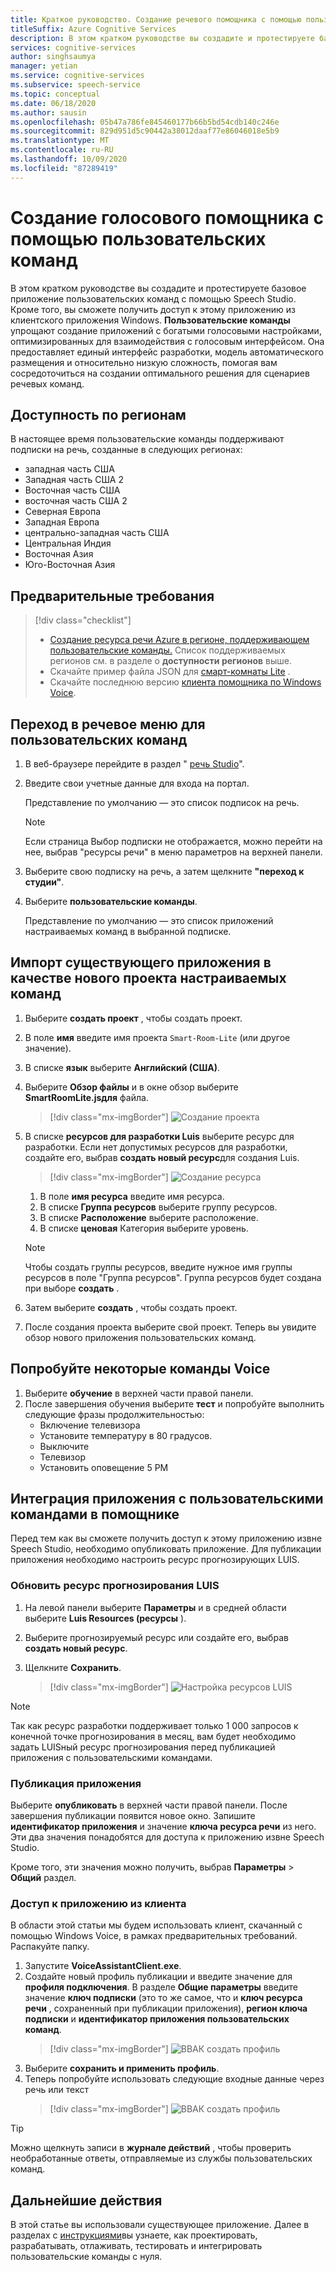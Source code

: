 ```yaml
---
title: Краткое руководство. Создание речевого помощника с помощью пользовательских команд
titleSuffix: Azure Cognitive Services
description: В этом кратком руководстве вы создадите и протестируете базовое приложение пользовательских команд с помощью Speech Studio.
services: cognitive-services
author: singhsaumya
manager: yetian
ms.service: cognitive-services
ms.subservice: speech-service
ms.topic: conceptual
ms.date: 06/18/2020
ms.author: sausin
ms.openlocfilehash: 05b47a786fe845460177b66b5bd54cdb140c246e
ms.sourcegitcommit: 829d951d5c90442a38012daaf77e86046018e5b9
ms.translationtype: MT
ms.contentlocale: ru-RU
ms.lasthandoff: 10/09/2020
ms.locfileid: "87289419"
---
```

# <a name="create-a-voice-assistant-using-custom-commands"></a>Создание голосового помощника с помощью пользовательских команд

В этом кратком руководстве вы создадите и протестируете базовое приложение пользовательских команд с помощью Speech Studio. Кроме того, вы сможете получить доступ к этому приложению из клиентского приложения Windows. **Пользовательские команды** упрощают создание приложений с богатыми голосовыми настройками, оптимизированных для взаимодействия с голосовым интерфейсом. Она предоставляет единый интерфейс разработки, модель автоматического размещения и относительно низкую сложность, помогая вам сосредоточиться на создании оптимального решения для сценариев речевых команд.

## <a name="region-availability"></a>Доступность по регионам
В настоящее время пользовательские команды поддерживают подписки на речь, созданные в следующих регионах:
* западная часть США
* Западная часть США 2
* Восточная часть США
* восточная часть США 2
* Северная Европа
* Западная Европа
* центрально-западная часть США
* Центральная Индия
* Восточная Азия
* Юго-Восточная Азия

## <a name="prerequisites"></a>Предварительные требования

> [!div class="checklist"]
> * <a href="https://ms.portal.azure.com/#create/Microsoft.CognitiveServicesSpeechServices" target="_blank">Создание ресурса речи Azure в регионе, поддерживающем пользовательские команды.<span class="docon docon-navigate-external x-hidden-focus"></span></a> Список поддерживаемых регионов см. в разделе о **доступности регионов** выше.
> * Скачайте пример файла JSON для [смарт-комнаты Lite](https://aka.ms/speech/cc-quickstart) .
> * Скачайте последнюю версию [клиента помощника по Windows Voice](https://aka.ms/speech/va-samples-wvac).

## <a name="go-to-the-speech-studio-for-custom-commands"></a>Переход в речевое меню для пользовательских команд

1. В веб-браузере перейдите в раздел " [речь Studio](https://speech.microsoft.com/)".
1. Введите свои учетные данные для входа на портал.

   Представление по умолчанию — это список подписок на речь.
   > [!NOTE]
   > Если страница Выбор подписки не отображается, можно перейти на нее, выбрав "ресурсы речи" в меню параметров на верхней панели.

1. Выберите свою подписку на речь, а затем щелкните **"переход к студии"**.
1. Выберите **пользовательские команды**.

   Представление по умолчанию — это список приложений настраиваемых команд в выбранной подписке.

## <a name="import-an-existing-application-as-a-new-custom-commands-project"></a>Импорт существующего приложения в качестве нового проекта настраиваемых команд

1. Выберите **создать проект** , чтобы создать проект.

1. В поле **имя** введите имя проекта `Smart-Room-Lite` (или другое значение).
1. В списке **язык** выберите **Английский (США)**.
1. Выберите **Обзор файлы** и в окне обзор выберите **SmartRoomLite.jsдля** файла.

    > [!div class="mx-imgBorder"]
    > ![Создание проекта](media/custom-commands/import-project.png)

1.  В списке **ресурсов для разработки Luis** выберите ресурс для разработки. Если нет допустимых ресурсов для разработки, создайте его, выбрав  **создать новый ресурс**для создания Luis.

    > [!div class="mx-imgBorder"]
    > ![Создание ресурса](media/custom-commands/create-new-luis-resource.png)
    
    
    1. В поле **имя ресурса** введите имя ресурса.
    1. В списке **Группа ресурсов** выберите группу ресурсов.
    1. В списке **Расположение** выберите расположение.
    1. В списке **ценовая** Категория выберите уровень.
    
    
    > [!NOTE]
    > Чтобы создать группы ресурсов, введите нужное имя группы ресурсов в поле "Группа ресурсов". Группа ресурсов будет создана при выборе **создать** .


1. Затем выберите **создать** , чтобы создать проект.
1. После создания проекта выберите свой проект.
Теперь вы увидите обзор нового приложения пользовательских команд.

## <a name="try-out-some-voice-commands"></a>Попробуйте некоторые команды Voice
1. Выберите **обучение** в верхней части правой панели.
1. После завершения обучения выберите **тест** и попробуйте выполнить следующие фразы продолжительностью:
    - Включение телевизора
    - Установите температуру в 80 градусов.
    - Выключите
    - Телевизор
    - Установить оповещение 5 РМ

## <a name="integrate-custom-commands-application-in-an-assistant"></a>Интеграция приложения с пользовательскими командами в помощнике
Перед тем как вы сможете получить доступ к этому приложению извне Speech Studio, необходимо опубликовать приложение. Для публикации приложения необходимо настроить ресурс прогнозирующих LUIS.  

### <a name="update-prediction-luis-resource"></a>Обновить ресурс прогнозирования LUIS


1. На левой панели выберите **Параметры** и в средней области выберите  **Luis Resources (ресурсы** ).
1. Выберите прогнозируемый ресурс или создайте его, выбрав **создать новый ресурс**.
1. Щелкните **Сохранить**.
    
    > [!div class="mx-imgBorder"]
    > ![Настройка ресурсов LUIS](media/custom-commands/set-luis-resources.png)

> [!NOTE]
> Так как ресурс разработки поддерживает только 1 000 запросов к конечной точке прогнозирования в месяц, вам будет необходимо задать LUISный ресурс прогнозирования перед публикацией приложения с пользовательскими командами.

### <a name="publish-the-application"></a>Публикация приложения

Выберите  **опубликовать** в верхней части правой панели. После завершения публикации появится новое окно. Запишите **идентификатор приложения** и значение **ключа ресурса речи** из него. Эти два значения понадобятся для доступа к приложению извне Speech Studio.

Кроме того, эти значения можно получить, выбрав **Параметры**  >  **Общий** раздел.

### <a name="access-application-from-client"></a>Доступ к приложению из клиента

В области этой статьи мы будем использовать клиент, скачанный с помощью Windows Voice, в рамках предварительных требований. Распакуйте папку.
1. Запустите **VoiceAssistantClient.exe**.
1. Создайте новый профиль публикации и введите значение для **профиля подключения**. В разделе **Общие параметры** введите значение **ключ подписки** (это то же самое, что и **ключ ресурса речи** , сохраненный при публикации приложения), **регион ключа подписки** и **идентификатор приложения пользовательских команд**.
    > [!div class="mx-imgBorder"]
    > ![ВВАК создать профиль](media/custom-commands/create-profile.png)
1. Выберите **сохранить и применить профиль**.
1. Теперь попробуйте использовать следующие входные данные через речь или текст
    > [!div class="mx-imgBorder"]
    > ![ВВАК создать профиль](media/custom-commands/conversation.png)


> [!TIP]
> Можно щелкнуть записи в **журнале действий** , чтобы проверить необработанные ответы, отправляемые из службы пользовательских команд.

## <a name="next-steps"></a>Дальнейшие действия

В этой статье вы использовали существующее приложение. Далее в разделах с [инструкциями](how-to-custom-commands-create-application-with-simple-commands.md)вы узнаете, как проектировать, разрабатывать, отлаживать, тестировать и интегрировать пользовательские команды с нуля.
